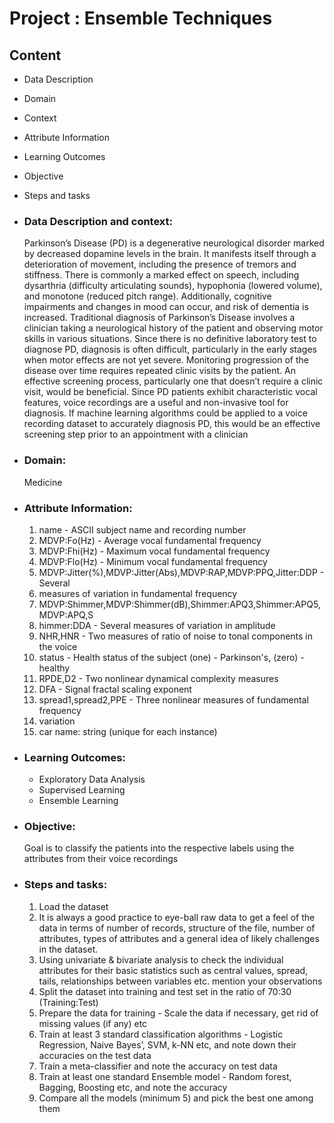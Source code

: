 # Project : Ensemble Techniques

## Content 

 - Data Description	
 - Domain
 - Context
 - Attribute Information
 - Learning Outcomes
 - Objective
 - Steps and tasks
	
- ### Data Description and context: 
	
	Parkinson’s Disease (PD) is a degenerative neurological disorder marked by decreased dopamine levels in the brain. It manifests itself through a deterioration
    of movement, including the presence of tremors and stiffness. There is commonly a marked effect on speech, including dysarthria (difficulty articulating sounds),
    hypophonia (lowered volume), and monotone (reduced pitch range). Additionally, cognitive impairments and changes in mood can occur, and risk of dementia is
    increased.
	Traditional diagnosis of Parkinson’s Disease involves a clinician taking a neurological history of the patient and observing motor skills in various situations.
    Since there is no definitive laboratory test to diagnose PD, diagnosis is often difficult, particularly in the early stages when motor effects are not yet severe.
    Monitoring progression of the disease over time requires repeated clinic visits by the patient. An effective screening process, particularly one that doesn’t
 	require a clinic visit, would be beneficial. Since PD patients exhibit characteristic vocal features, voice recordings are a useful and non-invasive tool for 
	diagnosis. If machine learning algorithms could be applied to a voice recording dataset to accurately diagnosis PD, this would be an effective screening step 
	prior to an appointment with a clinician
	
- ### Domain:

    Medicine


- ### Attribute Information:

	1. name - ASCII subject name and recording number
	2. MDVP:Fo(Hz) - Average vocal fundamental frequency
	3. MDVP:Fhi(Hz) - Maximum vocal fundamental frequency
	4. MDVP:Flo(Hz) - Minimum vocal fundamental frequency
	5. MDVP:Jitter(%),MDVP:Jitter(Abs),MDVP:RAP,MDVP:PPQ,Jitter:DDP - Several
	6. measures of variation in fundamental frequency
	7. MDVP:Shimmer,MDVP:Shimmer(dB),Shimmer:APQ3,Shimmer:APQ5,MDVP:APQ,S
	8. himmer:DDA - Several measures of variation in amplitude
	9. NHR,HNR - Two measures of ratio of noise to tonal components in the voice
	10. status - Health status of the subject (one) - Parkinson's, (zero) - healthy
	11. RPDE,D2 - Two nonlinear dynamical complexity measures
	12. DFA - Signal fractal scaling exponent
	13. spread1,spread2,PPE - Three nonlinear measures of fundamental frequency
	14. variation 
	15. car name: string (unique for each instance)
	  
- ### Learning Outcomes:

	-  Exploratory Data Analysis
	-  Supervised Learning
    -  Ensemble Learning

- ### Objective:

    Goal is to classify the patients into the respective labels using the attributes from their voice recordings

	  
- ### Steps and tasks:

	1. Load the dataset
	2. It is always a good practice to eye-ball raw data to get a feel of the data in terms of number of records, structure of the file, number of attributes,
       types of attributes and a general idea of likely challenges in the dataset.
	3. Using univariate & bivariate analysis to check the individual attributes for their basic statistics such as central values, spread, tails, relationships
       between variables etc. mention your observations 
    4. Split the dataset into training and test set in the ratio of 70:30 (Training:Test)
    5. Prepare the data for training - Scale the data if necessary, get rid of missing values (if any) etc 
    6. Train at least 3 standard classification algorithms - Logistic Regression, Naive Bayes’, SVM, k-NN etc, and note down their accuracies on the test
       data 
    7. Train a meta-classifier and note the accuracy on test data 
	8. Train at least one standard Ensemble model - Random forest, Bagging, Boosting etc, and note the accuracy 
	9. Compare all the models (minimum 5) and pick the best one among them
